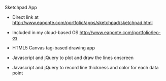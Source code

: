 Sketchpad App



- Direct link at http://www.eaponte.com/portfolio/apps/sketchpad/sketchpad.html

- Included in my cloud-based OS http://www.eaponte.com/portfolio/leo-os

- HTML5 Canvas tag-based drawing app

- Javascript and jQuery to plot and draw the lines onscreen

- Javascript and jQuery to record line thickness and color for each data point